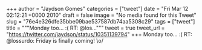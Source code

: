 
+++
author = "Jaydson Gomes"
categories = ["tweet"]
date = "Fri Mar 12 02:12:21 +0000 2010"
draft = false
image = "No media found for this Tweet"
slug = "76e4e326dfe35bbe09bae537587db74aa5308c29"
tags = ["tweet"]
title = """Monday too... :( RT: @los..."""
tweet = true
tweet_url = "https://twitter.com/jaydson/status/10351139794"
+++
Monday too... :( RT: @lossurdo: Friday is finally coming! \o/
